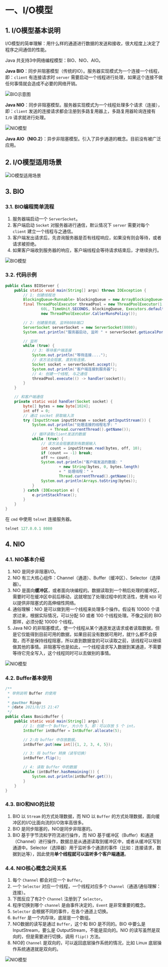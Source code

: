 # 一、I/O模型

## 1. I/O模型基本说明

I/O模型的简单理解：用什么样的通道进行数据的发送和接收，很大程度上决定了程序之间通信的性能。

Java 共支持3中网络编程模型：BIO、NIO、AIO。

**Java BIO**：同步并阻塞模型（传统的IO）。服务器实现模式为一个连接一个线程，即：`client` 有连接请求时 `server` 需要启动一个线程进行处理，如果这个连接不做任何事情就会造成不必要的网络开销。

![BIO示意图](https://cdn.jsdelivr.net/gh/RingoTangs/image-hosting@master/Netty/BIO.33dddvxdvam0.png)



**Java NIO**：同步非阻塞模型。服务器实现模式为一个线程处理多个请求（连接），即：`client` 发送的连接请求都会注册到多路复用器上，多路复用器轮询连接有 `I/O` 请求就进行处理。

![NIO模型](https://cdn.jsdelivr.net/gh/RingoTangs/image-hosting@master/Netty/NIO.3isbc6j6nxc0.png)



**Java AIO（NIO.2）**：异步非阻塞模型。引入了异步通道的概念。目前没有被广泛应用。



## 2. I/O模型适用场景

![IO模型适用场景](https://cdn.jsdelivr.net/gh/RingoTangs/image-hosting@master/Netty/IO模型适用场景.zcyigfm0r2o.png)

## 3. BIO

### 3.1. BIO编程简单流程

1. 服务器端启动一个 `ServerSocket`。
2. 客户端启动 `Socket` 对服务器进行通信，默认情况下 `server` 需要对每个 `client`  建立一个线程与之通信。
3. 客户端发出请求后，先咨询服务器是否有线程响应，如果没有则会等待，或者请求被拒绝。
4. 如果客户端收到服务器的响应，客户端线程会等待请求结束后，才继续执行。

![BIO模型](https://cdn.jsdelivr.net/gh/RingoTangs/image-hosting@master/Netty/BIO.33dddvxdvam0.png)

### 3.2. 代码示例

```java
public class BIOServer {
    public static void main(String[] args) throws IOException {
        // 1: 创建线程池
        BlockingQueue<Runnable> blockingQueue = new ArrayBlockingQueue<>(1);
        final ThreadPoolExecutor threadPool = new ThreadPoolExecutor(1, Runtime.getRuntime().availableProcessors(),
                60L, TimeUnit.SECONDS, blockingQueue, Executors.defaultThreadFactory(),
                new ThreadPoolExecutor.CallerRunsPolicy());

        // 2: 创建服务器, 监听8080端口
        ServerSocket serverSocket = new ServerSocket(8080);
        System.out.println("服务器启动, 监听 " + serverSocket.getLocalPort());

        // 监听
        while (true) {
            // 3: 等待客户端连接
            System.out.println("等待连接....");
            // 该方法会阻塞, 直到有连接。
            Socket socket = serverSocket.accept();
            System.out.println("客户端连接到服务器");
            // 4: 创建一个线程, 与之通信
            threadPool.execute(() -> handler(socket));
        }
    }

    // 和客户端通信
    private static void handler(Socket socket) {
        byte[] bytes = new byte[1024];
        int off = 0;
        // 通过 socket 获取输入流
        try (InputStream inputStream = socket.getInputStream()) {
            System.out.println("处理连接的线程名字: "
                    + Thread.currentThread().getName());
            // 循环读取client发送的数据
            while (true) {
                // 该方法会阻塞直到有数据输入
                int count = inputStream.read(bytes, off, 10);
                if (count == -1) break;
                off += count;
                System.out.println("客户端发送的数据: "
                        + new String(bytes, 0, bytes.length)
                        + " 处理线程：" +
                        Thread.currentThread().getName());
                System.out.println(Arrays.toString(bytes));
            }
        } catch (IOException e) {
            e.printStackTrace();
        }
    }
}
```

在 `cmd` 中使用 `telnet` 连接服务器。

```java
telnet 127.0.0.1 8080
```



## 4. NIO

### 4.1. NIO基本介绍

1. NIO 是同步非阻塞I/O。
2. NIO 有三大核心组件：Channel（通道）、Buffer（缓冲区）、Selector（选择器）。
3. NIO 是面向**缓冲区**，或者面向块编程的。数据读取到一个稍后处理的缓冲区，需要时可在缓冲区中前后移动，这就增加了处理过程中的灵活性，使用 `NIO` 可以提供非阻塞式的高伸缩性网络。
4. 通俗理解：NIO 是可以做到用一个线程来处理多个操作。假设有 10000 个请求过来，根据实际情况，可以分配 50 或者 100 个线程处理。不像之前的 BIO 那样，必须分配 10000 个线程。
5. Java NIO 的非阻塞模式，使一个线程从某个通道发送请求或者读取数据，但是它仅能得到目前可用的数据，如果目前没有数据可用时，就什么都不会获取，而不是保持线程阻塞，所以直到数据变的可以读取之前，该线程可以继续做其他的事情。非阻塞写也是如此，一个线程请求写入数据到某通道，不需要等待它完全写入，这个线程同时可以去做别的事情。

![NIO模型](https://cdn.jsdelivr.net/gh/RingoTangs/image-hosting@master/Netty/NIO.3isbc6j6nxc0.png)



### 4.2. Buffer基本使用

```java
/**
 * 举例说明 Buffer 的使用
 *
 * @author Ringo
 * @date 2021/8/15 21:47
 */
public class BasicBuffer {
    public static void main(String[] args) {
        // 1: 创建一个 Buffer, 大小为 5, 即：可以存放 5 个 int。
        IntBuffer intBuffer = IntBuffer.allocate(5);

        // 2:向 buffer 中存放数据。
        intBuffer.put(new int[]{1, 2, 3, 4, 5});

        // 3: 将 buffer 转换（读写切换）
        intBuffer.flip();

        // 4: 读取 Buffer 中的数据
        while (intBuffer.hasRemaining()) {
            System.out.println(intBuffer.get());
        }
    }
}
```



### 4.3. BIO和NIO的比较

1. BIO 以 `Stream` 的方式处理数据，而 NIO 以 `Buffer` 的方式处理数据，面向缓冲区的I/O比面向流的I/O效率高很多。
2. BIO 是同步阻塞的，NIO是同步非阻塞的。
3. BIO 基于字节流和字符流进行操作，而 NIO 基于缓冲区（Buffer）和通道（Channel）进行操作，数据总是从通道读取到缓冲区中，或者从缓冲区写到通道中。Selector（选择器）用于监听多个通道的事件（比如：连接请求，数据到达等），因此使用**单个线程就可以监听多个客户端通道**。



### 4.4. NIO核心概念之间关系

1. 每个 `Channel` 都会对应一个 `Buffer`。
2. 一个 `Selector` 对应一个线程，一个线程对应多个 `Channel`（通道/通俗理解：连接）。
3. 下图反应了有2个 `Channel` 注册到了 `Selector`。
4. 程序切换到哪个 `channel` 是由事件决定的，`Event` 是非常重要的概念。
5. `Selector` 会根据不同的事件，在各个通道上切换。
6. `Buffer` 是一个内存块，底层是一个数组。
7. NIO数据的读写是通过 `Buffer`，这个和 BIO 是不同的。BIO 中要么是 InputStream，要么是 OutputStream，不能是双向的。NIO 的读写虽然是双向的，但是需要进行切换，调用 `flip()` 方法。
8. NIO的 `Channel` 是双向的，可以返回底层操作系统的情况，比如 Linux 底层操作系统通道就是双向的。

![NIO模型](https://cdn.jsdelivr.net/gh/RingoTangs/image-hosting@master/Netty/NIO.3isbc6j6nxc0.png)

